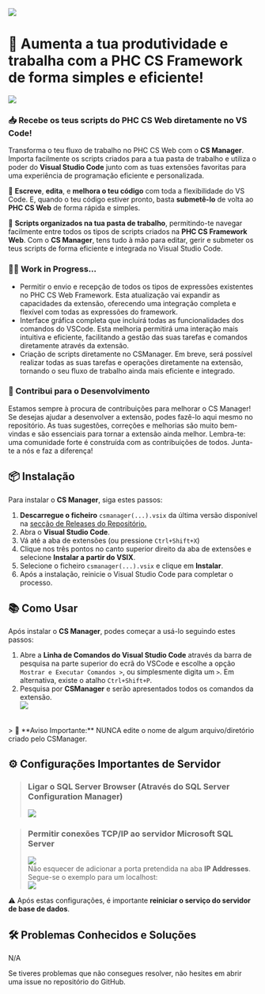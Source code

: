 <img src="https://i.imgur.com/75TGPur.png">

# 🚀 Aumenta a tua produtividade e trabalha com a PHC CS Framework de forma simples e eficiente!

<img src="https://i.imgur.com/uO7zAYj.gif"><br>
### 📥 Recebe os teus scripts do PHC CS Web diretamente no VS Code!
Transforma o teu fluxo de trabalho no PHC CS Web com o **CS Manager**. Importa facilmente os scripts criados para a tua pasta de trabalho e utiliza o poder do **Visual Studio Code** junto com as tuas extensões favoritas para uma experiência de programação eficiente e personalizada.

🚀 **Escreve**, **edita**, e **melhora o teu código** com toda a flexibilidade do VS Code. E, quando o teu código estiver pronto, basta **submetê-lo** de volta ao **PHC CS Web** de forma rápida e simples.

📂 **Scripts organizados na tua pasta de trabalho**, permitindo-te navegar facilmente entre todos os tipos de scripts criados na **PHC CS Framework Web**. Com o **CS Manager**, tens tudo à mão para editar, gerir e submeter os teus scripts de forma eficiente e integrada no Visual Studio Code.

### 👨‍💻 Work in Progress...
- Permitir o envio e recepção de todos os tipos de expressões existentes no PHC CS Web Framework. Esta atualização vai expandir as capacidades da extensão, oferecendo uma integração completa e flexível com todas as expressões do framework.
- Interface gráfica completa que incluirá todas as funcionalidades dos comandos do VSCode. Esta melhoria permitirá uma interação mais intuitiva e eficiente, facilitando a gestão das suas tarefas e comandos diretamente através da extensão.
- Criação de scripts diretamente no CSManager. Em breve, será possível realizar todas as suas tarefas e operações diretamente na extensão, tornando o seu fluxo de trabalho ainda mais eficiente e integrado.

### 🤝 Contribui para o Desenvolvimento
Estamos sempre à procura de contribuições para melhorar o CS Manager! Se desejas ajudar a desenvolver a extensão, podes fazê-lo aqui mesmo no repositório. As tuas sugestões, correções e melhorias são muito bem-vindas e são essenciais para tornar a extensão ainda melhor. Lembra-te: uma comunidade forte é construída com as contribuições de todos. Junta-te a nós e faz a diferença!

## 📦 Instalação
Para instalar o **CS Manager**, siga estes passos:

1. **Descarregue o ficheiro** `csmanager(...).vsix` da última versão disponível na [secção de Releases do Repositório.](https://github.com/migueelss/CSManager/releases)
2. Abra o **Visual Studio Code**.
3. Vá até a aba de extensões (ou pressione `Ctrl+Shift+X`)
4. Clique nos três pontos no canto superior direito da aba de extensões e selecione **Instalar a partir do VSIX**.
5. Selecione o ficheiro `csmanager(...).vsix` e clique em **Instalar**.
6. Após a instalação, reinicie o Visual Studio Code para completar o processo.

## 📚 Como Usar
Após instalar o **CS Manager**, podes começar a usá-lo seguindo estes passos:
1. Abre a **Linha de Comandos do Visual Studio Code** através da barra de pesquisa na parte superior do ecrã do VSCode e escolhe a opção `Mostrar e Executar Comandos >`, ou simplesmente digita um `>`. Em alternativa, existe o atalho `Ctrl+Shift+P`.
2. Pesquisa por **CSManager** e serão apresentados todos os comandos da extensão. <br><img src="https://i.imgur.com/QDD0KkO.gif">
<br>
> 🚨 **Aviso Importante:** NUNCA edite o nome de algum arquivo/diretório criado pelo CSManager.

## ⚙️ Configurações Importantes de Servidor
> ### Ligar o SQL Server Browser (Através do SQL Server Configuration Manager)
> <img src="https://i.imgur.com/uhGc2dU.png">

> ### Permitir conexões TCP/IP ao servidor Microsoft SQL Server
> <img src="https://i.imgur.com/WTFwD9E.png"><br>
> Não esquecer de adicionar a porta pretendida na aba **IP Addresses**. <br>Segue-se o exemplo para um localhost:<br>
> <img src="https://i.imgur.com/1G5FKKz.png">

⚠️ Após estas configurações, é importante **reiniciar o serviço do servidor de base de dados**.

## 🛠️ Problemas Conhecidos e Soluções

N/A

Se tiveres problemas que não consegues resolver, não hesites em abrir uma issue no repositório do GitHub.